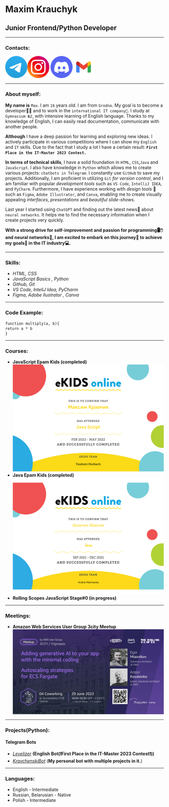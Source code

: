 # Maxim Krauchyk
## Junior Frontend/Python Developer
***
### Contacts:

[!['Telegram'](images_md/contacts/telegram.png)](https://t.me/kravchenski)[!['Instagram'](images_md/contacts/instagram.png)](https://www.instagram.com/maxkravchenski/) [!['Discord'](images_md/contacts/Discord.png)](https://discordapp.com/users/893778320410419280)[!['Gmail'](images_md/contacts/gmail_white.png)](mailto:krasavamaks64@gmail.com)
***
### About myself:
__My name is__ `Max`. I am `16` years old. I am from `Grodno`. My goal is to become a developer👨‍💻 and to work in the `international IT company🏢`. I study at `Gymnasium №2`, with intensive learning of English language. Thanks to my knowledge of English, I can easily read documentation, communicate with another people.

__Although__  I have a deep passion for learning and exploring new ideas. I actively participate in various competitions where I can show my `English` and `IT` skills. Due to the fact that I study a lot I have a certain result: __`First Place in the IT-Master 2023 Contest.`__


<!-- ___web development, create applications, game development, and design.___ -->

__In terms of technical skills__, I have a solid foundation in `HTML`, `CSS`,`Java` and `JavaScript`. I also have knowledge in `Python` which allows me to create various projects: `chatbots in Telegram`. I constantly use `GitHub` to save my projects. Additionally, I am proficient in utilizing `Git` _for version control_, and I am familiar with popular _development tools_ such as `VS Code`, `IntelliJ IDEA`, and `PyCharm`. Furthermore, I have experience working with _design tools_ 🎨 such as `Figma`, `Adobe Illustrator`, and `Canva`, enabling me to create visually appealing _interfaces_, _presentations_ and _beautiful slide-shows_.

Last year I started using `ChatGPT` and finding out the latest news📰 about `neural networks`. It helps me to find the necessary information when I create projects very quickly.

__With a strong drive for self-improvement and passion for programming🖥️🖱️ and  neural networks🤖, I am excited to embark on this journey🚢 to achieve my goals🎯 in the IT industry💻.__

***
### Skills:
 * _HTML, CSS_
 * _JavaScript Basics , Python_
 *  _Github, Git_
 * _VS Code, InteliJ Idea, PyCharm_
 * _Figma,  Adobe Ilustrator , Canva_

***


### Code Example:
    function multiply(a, b){
    return a * b  
    }

***
### Courses:
* __JavaScript Epam Kids (completed)__
![js_certificate](images_md/certificate/js_certificate.png)
* __Java Epam Kids (completed)__
![java_certificate](images_md/certificate/java_certificate.png)
* __Rolling Scopes JavaScript Stage#0 (in progress)__


***
### Meetings:
* __Amazon Web Services User Group 3city Meetup__
![__AWS meeting__](images_md/meetings/aws_meeting.png)

***

### Projects(Python):
#### Telegram Bots
* [_Levelizer_](https://t.me/LevelizerBot) __(English Bot(❗️First Place in the IT-Master 2023 Contest❗️))__
* [_KravchenskiBot_](https://t.me/KravchenskiBot) (__My personal bot with multiple projects in it.__)

***
### Languages:
* English - Intermediate
* Russian, Belarusian - Native
* Polish - Intermediate
